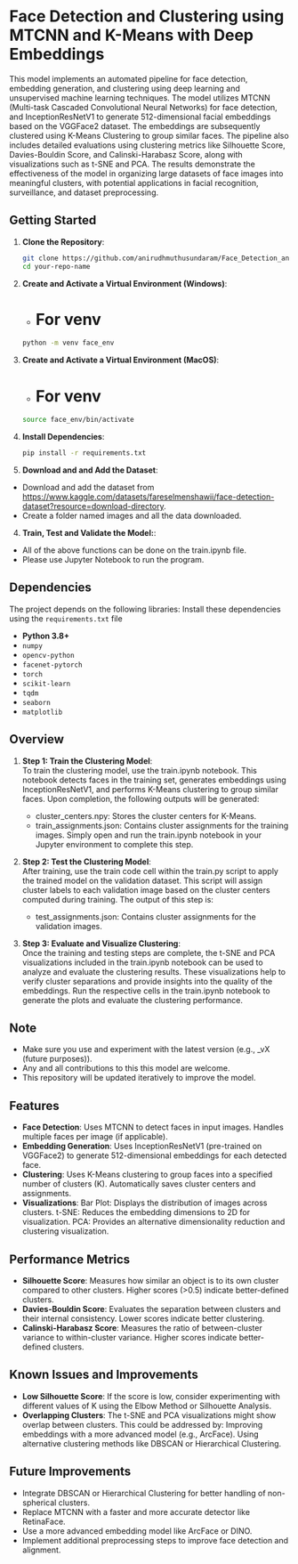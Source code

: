 # Face Detection and Clustering using MTCNN and K-Means with Deep Embeddings

This model implements an automated pipeline for face detection, embedding generation, and clustering using deep learning and unsupervised machine learning techniques. The model utilizes MTCNN (Multi-task Cascaded Convolutional Neural Networks) for face detection, and InceptionResNetV1 to generate 512-dimensional facial embeddings based on the VGGFace2 dataset. The embeddings are subsequently clustered using K-Means Clustering to group similar faces. The pipeline also includes detailed evaluations using clustering metrics like Silhouette Score, Davies-Bouldin Score, and Calinski-Harabasz Score, along with visualizations such as t-SNE and PCA. The results demonstrate the effectiveness of the model in organizing large datasets of face images into meaningful clusters, with potential applications in facial recognition, surveillance, and dataset preprocessing.

## Getting Started

1. **Clone the Repository**:
   ```bash
   git clone https://github.com/anirudhmuthusundaram/Face_Detection_and_Clustering_using_MTCNN_and_KMeans_with_Deep_Embeddings.git
   cd your-repo-name

2. **Create and Activate a Virtual Environment (Windows)**:
    - # For venv
    ```bash
   python -m venv face_env

3. **Create and Activate a Virtual Environment (MacOS)**:
    - # For venv
    ```bash
   source face_env/bin/activate

3. **Install Dependencies**:
   ```bash
   pip install -r requirements.txt

3. **Download and and Add the Dataset**:
- Download and add the dataset from https://www.kaggle.com/datasets/fareselmenshawii/face-detection-dataset?resource=download-directory.
- Create a folder named images and all the data downloaded.

4. **Train, Test and Validate the Model:**:
- All of the above functions can be done on the train.ipynb file.
- Please use Jupyter Notebook to run the program. 

## **Dependencies**

The project depends on the following libraries:
Install these dependencies using the `requirements.txt` file

- **Python 3.8+**
- `numpy`
- `opencv-python`
- `facenet-pytorch`
- `torch`
- `scikit-learn`
- `tqdm`
- `seaborn`
- `matplotlib`

## Overview

1. **Step 1: Train the Clustering Model**:  
   To train the clustering model, use the train.ipynb notebook. This notebook detects faces in the training set, generates embeddings using InceptionResNetV1, and performs K-Means clustering to group similar faces. Upon completion, the following outputs will be generated:
   - cluster_centers.npy: Stores the cluster centers for K-Means.
   - train_assignments.json: Contains cluster assignments for the training images.
   Simply open and run the train.ipynb notebook in your Jupyter environment to complete this step.

2. **Step 2: Test the Clustering Model**:  
   After training, use the train code cell within the train.py script to apply the trained model on the validation dataset. This script will assign cluster labels to each validation image based on the cluster centers computed during training. The output of this step is:
   - test_assignments.json: Contains cluster assignments for the validation images.

3. **Step 3: Evaluate and Visualize Clustering**:  
   Once the training and testing steps are complete, the t-SNE and PCA visualizations included in the train.ipynb notebook can be used to analyze and evaluate the clustering results. These visualizations help to verify cluster separations and provide insights into the quality of the embeddings. Run the respective cells in the train.ipynb notebook to generate the plots and evaluate the clustering performance.

## Note

- Make sure you use and experiment with the latest version (e.g., _vX (future purposes)).
- Any and all contributions to this this model are welcome.
- This repository will be updated iteratively to improve the model.
 
## Features

- **Face Detection**: Uses MTCNN to detect faces in input images. Handles multiple faces per image (if applicable).
- **Embedding Generation**: Uses InceptionResNetV1 (pre-trained on VGGFace2) to generate 512-dimensional embeddings for each detected face.
- **Clustering**: Uses K-Means clustering to group faces into a specified number of clusters (K). Automatically saves cluster centers and assignments.
- **Visualizations**: Bar Plot: Displays the distribution of images across clusters. t-SNE: Reduces the embedding dimensions to 2D for visualization. PCA: Provides an alternative dimensionality reduction and clustering visualization.

## Performance Metrics

- **Silhouette Score**: Measures how similar an object is to its own cluster compared to other clusters. Higher scores (>0.5) indicate better-defined clusters.
- **Davies-Bouldin Score**: Evaluates the separation between clusters and their internal consistency. Lower scores indicate better clustering.
- **Calinski-Harabasz Score**: Measures the ratio of between-cluster variance to within-cluster variance. Higher scores indicate better-defined clusters.

## Known Issues and Improvements

- **Low Silhouette Score**: If the score is low, consider experimenting with different values of K using the Elbow Method or Silhouette Analysis.
- **Overlapping Clusters**: The t-SNE and PCA visualizations might show overlap between clusters. This could be addressed by: Improving embeddings with a more advanced model (e.g., ArcFace). Using alternative clustering methods like DBSCAN or Hierarchical Clustering.

## Future Improvements

- Integrate DBSCAN or Hierarchical Clustering for better handling of non-spherical clusters.
- Replace MTCNN with a faster and more accurate detector like RetinaFace.
- Use a more advanced embedding model like ArcFace or DINO.
- Implement additional preprocessing steps to improve face detection and alignment.
